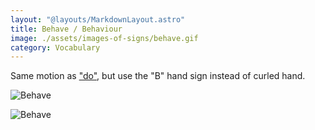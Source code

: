 ```yaml
---
layout: "@layouts/MarkdownLayout.astro"
title: Behave / Behaviour
image: ./assets/images-of-signs/behave.gif
category: Vocabulary
---
```


Same motion as ["do"](../do),
but use the "B" hand sign instead of curled hand.

![Behave](@signs/behave.gif)

![Behave](@signs/behave-sgsl-sign-bank.gif)
